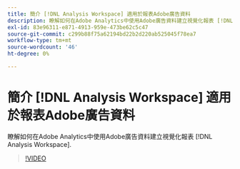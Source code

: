 ```yaml
---
title: 簡介 [!DNL Analysis Workspace] 適用於報表Adobe廣告資料
description: 瞭解如何在Adobe Analytics中使用Adobe廣告資料建立視覺化報表 [!DNL Analysis Workspace].
exl-id: 83e96311-e871-4913-959e-473be62c5c47
source-git-commit: c299b88f75a62194bd22b2d220ab525045f78ea7
workflow-type: tm+mt
source-wordcount: '46'
ht-degree: 0%

---
```


# 簡介 [!DNL Analysis Workspace] 適用於報表Adobe廣告資料

瞭解如何在Adobe Analytics中使用Adobe廣告資料建立視覺化報表 [!DNL Analysis Workspace].

>[!VIDEO](https://video.tv.adobe.com/v/33492)
